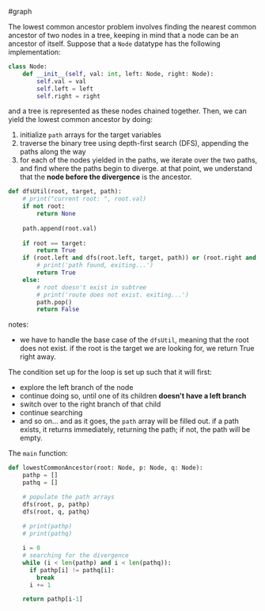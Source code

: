#graph

The lowest common ancestor problem involves finding the nearest common ancestor of two nodes in a tree, keeping in mind that a node can be an ancestor of itself. Suppose that a `Node` datatype has the following implementation: 

```python
class Node: 
	def __init__(self, val: int, left: Node, right: Node): 
		self.val = val
		self.left = left
		self.right = right
```

and a tree is represented as these nodes chained together. Then, we can yield the lowest common ancestor by doing: 
1. initialize `path` arrays for the target variables
2. traverse the binary tree using depth-first search (DFS), appending the paths along the way
3. for each of the nodes yielded in the paths, we iterate over the two paths, and find where the paths begin to diverge. at that point, we understand that the **node before the divergence** is the ancestor.

```python
def dfsUtil(root, target, path):
	# print("current root: ", root.val)
	if not root:
		return None
		
	path.append(root.val)
	
	if root == target:
		return True
	if (root.left and dfs(root.left, target, path)) or (root.right and dfs(root.right, target, path)):
		# print('path found, exiting...')
		return True
	else:
		# root doesn't exist in subtree  
		# print('route does not exist. exiting...')    
		path.pop()
		return False
```

notes: 
- we have to handle the base case of the `dfsUtil`, meaning that the root does not exist. if the root is the target we are looking for, we return True right away. 

The condition set up for the loop is set up such that it will first: 
- explore the left branch of the node
- continue doing so, until one of its children **doesn't have a left branch**
- switch over to the right branch of that child
- continue searching
- and so on...
and as it goes, the `path` array will be filled out. if a path exists, it returns immediately, returning the path; if not, the path will be empty. 

The `main` function: 

```python
def lowestCommonAncestor(root: Node, p: Node, q: Node): 
	pathp = []
	pathq = []  

	# populate the path arrays
	dfs(root, p, pathp)
	dfs(root, q, pathq)
	
	# print(pathp)
	# print(pathq)

	i = 0
	# searching for the divergence
	while (i < len(pathp) and i < len(pathq)):
	  if pathp[i] != pathq[i]:
		break
	  i += 1

	return pathp[i-1]
```

